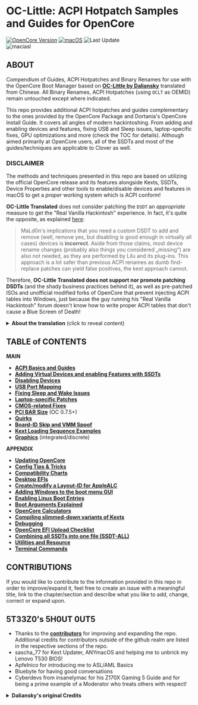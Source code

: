 # OC-Little: ACPI Hotpatch Samples and Guides for OpenCore

[![OpenCore Version](https://img.shields.io/badge/Supported\_OpenCore\_Version-%E2%89%A40.8.3-success.svg)](https://github.com/acidanthera/OpenCorePkg) [![macOS](https://img.shields.io/badge/Supported\_macOS-%E2%89%A413.0\_beta-white.svg)](https://www.apple.com/macos/macos-ventura-preview/) ![Last Update](https://img.shields.io/badge/Last\_Update\_\(yy/mm/dd\):-22.08.22-blueviolet.svg)\
![maciasl](https://user-images.githubusercontent.com/76865553/179583184-5efe6546-9f3a-4899-bdc1-5e9ec5a2927e.png)

## ABOUT

Compendium of Guides, ACPI Hotpatches and Binary Renames for use with the OpenCore Boot Manager based on [**OC-Little by Daliansky**](https://github.com/daliansky/OC-little) translated from Chinese. All Binary Renames, ACPI Hotpatches (using `OCLT` as OEMID) remain untouched except where indicated.

This repo provides additional ACPI hotpatches and guides complementary to the ones provided by the OpenCore Package and Dortania's OpenCore Install Guide. It covers all angles of modern hackintoshing. From adding and enabling devices and features, fixing USB and Sleep issues, laptop-specific fixes, GPU optimizations and more (check the TOC for details). Although aimed primarily at OpenCore users, all of the SSDTs and most of the guides/techniques are applicable to Clover as well.

### DISCLAIMER

The methods and techniques presented in this repo are based on utilizing the official OpenCore release and its features alongside Kexts, SSDTs, Device Properties and other tools to enable/disable devices and features in macOS to get a _proper_ working system which is ACPI conform!

**OC-Little Translated** does not consider patching the `DSDT` an _appropriate_ measure to get the "Real Vanilla Hackintosh" experience. In fact, it's quite the opposite, as explained [here](http://web.archive.org/web/20220807100310/https://www.insanelymac.com/forum/topic/352881-when-is-rebaseregions-necessary/):

> MaLd0n's implications that you need a custom DSDT to add and remove (well, remove yes, but disabling is good enough in virtually all cases) devices is **incorrect**. Aside from those claims, most device rename changes (probably also things you considered „missing“) are also not needed, as they are performed by Lilu and its plug-ins. This approach is a lot safer than previous ACPI renames as dumb find-replace patches can yield false positives, the kext approach cannot.

Therefore, **OC-Little Translated does not support nor promote patching DSDTs** (and the shady business practices behind it), as well as pre-patched ISOs and unofficial modified forks of OpenCore that prevent injecting ACPI tables into Windows, just because the guy running his "Real Vanilla Hackintosh" forum doesn't know how to write proper ACPI tables that don't cause a Blue Screen of Death!

<details>

<summary><strong>About the translation</strong> (click to reveal content)</summary>

### About the translation

* AI-based translation using deepL, google translator as well as manual copyediting.
* Restructured the repository into more plausible (sub-)sections and categories based on types of issues, components, methods, etc.
* Restructured Texts for better readability and comprehensibility
* Rewrote whole sections which were confusing/misleading (`ACPI` and `USB Port Mapping` for example)
* Added missing descriptions
* Added further explanations where necessary
* Added new content (added USB Port Mapping via ACPI to Chapter 3, Chapters 7 to 11 as well as the whole "Appendix" section)

**NOTE**: Due to the fact that I don't speak Chinese the translation might not be 100% accurate.

</details>

## TABLE of CONTENTS

**MAIN**

* [**ACPI Basics and Guides**](https://github.com/5T33Z0/OC-Little-Translated/tree/main/00\_ACPI)
* [**Adding Virtual Devices and enabling Features with SSDTs**](https://github.com/5T33Z0/OC-Little-Translated/tree/main/01\_Adding\_missing\_Devices\_and\_enabling\_Features#readme)
* [**Disabling Devices**](https://github.com/5T33Z0/OC-Little-Translated/tree/main/02\_Disabling\_Devices)
* [**USB Port Mapping**](https://github.com/5T33Z0/OC-Little-Translated/tree/main/03\_USB\_Fixes)
* [**Fixing Sleep and Wake Issues**](https://github.com/5T33Z0/OC-Little-Translated/tree/main/04\_Fixing\_Sleep\_and\_Wake\_Issues)
* [**Laptop-specific Patches**](https://github.com/5T33Z0/OC-Little-Translated/tree/main/05\_Laptop-specific\_Patches)
* [**CMOS-related Fixes**](https://github.com/5T33Z0/OC-Little-Translated/tree/main/06\_CMOS-related\_Fixes)
* [**PCI BAR Size**](https://github.com/5T33Z0/OC-Little-Translated/tree/main/07\_PCI\_BAR\_Size#readme) (OC 0.7.5+)
* [**Quirks**](https://github.com/5T33Z0/OC-Little-Translated/tree/main/08\_Quirks)
* [**Board-ID Skip and VMM Spoof**](https://github.com/5T33Z0/OC-Little-Translated/tree/main/09\_Board-ID\_VMM-Spoof)
* [**Kext Loading Sequence Examples**](https://github.com/5T33Z0/OC-Little-Translated/tree/main/10\_Kexts\_Loading\_Sequence\_Examples#readme)
* [**Graphics**](https://github.com/5T33Z0/OC-Little-Translated/tree/main/11\_Graphics) (integrated/discrete)

**APPENDIX**

* [**Updating OpenCore**](https://github.com/5T33Z0/OC-Little-Translated/tree/main/D\_Updating\_OpenCore#readme)
* [**Config Tips & Tricks**](https://github.com/5T33Z0/OC-Little-Translated/tree/main/A\_Config\_Tips\_and\_Tricks#readme)
* [**Compatibility Charts**](https://github.com/5T33Z0/OC-Little-Translated/tree/main/E\_Compatibility\_Charts)
* [**Desktop EFIs**](https://github.com/5T33Z0/OC-Little-Translated/tree/main/F\_Desktop\_EFIs#readme)
* [**Create/modify a Layout-ID for AppleALC**](https://github.com/5T33Z0/OC-Little-Translated/tree/main/L\_ALC\_Layout-ID#readme)
* [**Adding Windows to the boot menu GUI**](https://github.com/5T33Z0/OC-Little-Translated/tree/main/I\_Windows)
* [**Enabling Linux Boot Entries**](https://github.com/5T33Z0/OC-Little-Translated/tree/main/G\_Linux#readme)
* [**Boot Arguments Explained**](https://github.com/5T33Z0/OC-Little-Translated/tree/main/H\_Boot-args#readme)
* [**OpenCore Calculators**](https://github.com/5T33Z0/OC-Little-Translated/tree/main/B\_OC\_Calculators)
* [**Compiling slimmed-down variants of Kexts**](https://github.com/5T33Z0/OC-Little-Translated/tree/main/J\_Compiling\_Kexts#readme)
* [**Debugging**](https://github.com/5T33Z0/OC-Little-Translated/tree/main/K\_Debugging#readme)
* [**OpenCore EFI Upload Checklist**](https://github.com/5T33Z0/OC-Little-Translated/tree/main/M\_EFI\_Upload\_Chklst#readme)
* [**Combining all SSDTs into one file (SSDT-ALL)**](https://github.com/5T33Z0/OC-Little-Translated/tree/main/N\_SSDT-ALL)
* [**Utilities and Resource**](https://github.com/5T33Z0/OC-Little-Translated/tree/main/C\_Utilities\_and\_Resources#readme)
* [**Terminal Commands**](Terminal\_Commands.md#readme)

## CONTRIBUTIONS

If you would like to contribute to the information provided in this repo in order to improve/expand it, feel free to create an issue with a meaningful title, link to the chapter/section and describe what you like to add, change, correct or expand upon.

## 5T33Z0's 5H0UT 0UT5

* Thanks to the [**contributors**](https://github.com/5T33Z0/OC-Little-Translated/graphs/contributors) for improving and expanding the repo. Additional credits for contributors outside of the github realm are listed in the respective sections of the repo.
* sascha\_77 for Kext Updater, ANYmacOS and helping me to unbrick my Lenovo T530 BIOS!
* Apfelnico for introducing me to ASL/AML Basics
* Bluebyte for having good conversations
* Cyberdevs from insanelymac for his Z170X Gaming 5 Guide and for being a prime example of a Moderator who treats others with respect!

<details>

<summary><strong>Daliansky's original Credits</strong></summary>

* Special credit to:
  * @XianWu write these ACPI component patches that useable to OpenCore
  * @Bat.bat, @DalianSky, @athlonreg, @iStar丶Forever their proofreading and finalization.
* Credits and thanks to：
  * @冬瓜-X1C5th
  * @OC-xlivans
  * @Air 13 IWL-GZ-Big Orange (OC perfect)
  * @子骏oc IWL
  * @大勇-小新air13-OC-划水小白
  * @xjn819
  * Acidanthera for maintaining OpenCorePkg

</details>
